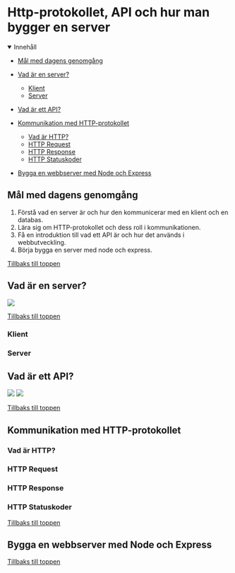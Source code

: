 # Http-protokollet, API och hur man bygger en server

<details open>
<summary>Innehåll</summary>

- [Mål med dagens genomgång](#mål-med-dagens-genomgång)

- [Vad är en server?](#vad-är-en-server)

  - [Klient](#klient)
  - [Server](#server)

- [Vad är ett API?](#vad-är-ett-api)

- [Kommunikation med HTTP-protokollet ](#kommunikation-med-http-protokollet)

  - [Vad är HTTP?](#vad-är-http)
  - [HTTP Request](#http-request)
  - [HTTP Response](#http-request)
  - [HTTP Statuskoder](#http-statuskoder)

- [Bygga en webbserver med Node och Express](#bygga-en-webbserver-med-node-och-express)

</details>

## Mål med dagens genomgång

1. Förstå vad en server är och hur den kommunicerar med en klient och en databas.
2. Lära sig om HTTP-protokollet och dess roll i kommunikationen.
3. Få en introduktion till vad ett API är och hur det används i webbutveckling.
4. Börja bygga en server med node och express.

[Tillbaks till toppen](#http-protokollet-api-och-hur-man-bygger-en-server)

## Vad är en server?

<image src="assets/http-request.png">

[Tillbaks till toppen](#http-protokollet-api-och-hur-man-bygger-en-server)

### Klient

### Server

## Vad är ett API?

<image src="assets/api1.png">
<image src="assets/api2.png">

[Tillbaks till toppen](#http-protokollet-api-och-hur-man-bygger-en-server)

## Kommunikation med HTTP-protokollet

### Vad är HTTP?

### HTTP Request

### HTTP Response

### HTTP Statuskoder

[Tillbaks till toppen](#http-protokollet-api-och-hur-man-bygger-en-server)

## Bygga en webbserver med Node och Express

[Tillbaks till toppen](#http-protokollet-api-och-hur-man-bygger-en-server)
